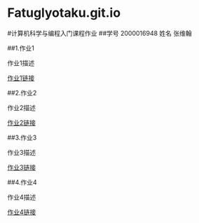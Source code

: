 # Fatuglyotaku.git.io
#计算机科学与编程入门课程作业
##学号 2000016948 姓名 张维翰

##1.作业1

作业1描述

[作业1链接]()

##2.作业2

作业2描述

[作业2链接]()

##3.作业3

作业3描述

[作业3链接]()

##4.作业4

作业4描述

[作业4链接]()
